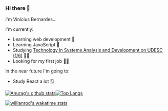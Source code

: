 ### Hi there 👋

I'm Vinícius Bernardes...

I'm currently:
- Learning web development 🎨
- Learning JavaScript 💛
- Studying [Technology in Systems Analysis and Development on UDESC (1/6)](https://www.udesc.br/cct/tads) 👨‍🎓
- Looking for my first job 👨‍💼

In the near future I'm going to:
- Study React a lot 🗓


[![Anurag's github stats](https://github-readme-stats.vercel.app/api?username=viniciusbe&show_icons=true&theme=shades-of-purple)](https://github.com/anuraghazra/github-readme-stats)[![Top Langs](https://github-readme-stats.vercel.app/api/top-langs/?username=viniciusbe&layout=compact&theme=shades-of-purple)](https://github.com/anuraghazra/github-readme-stats)

[![willianrod's wakatime stats](https://github-readme-stats.vercel.app/api/wakatime?username=viniciusbe)](https://github.com/anuraghazra/github-readme-stats)



